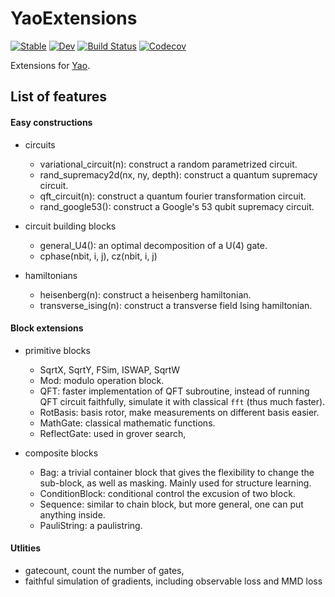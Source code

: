 # YaoExtensions

[![Stable](https://img.shields.io/badge/docs-stable-blue.svg)](https://QuantumBFS.github.io/YaoExtensions.jl/stable)
[![Dev](https://img.shields.io/badge/docs-dev-blue.svg)](https://QuantumBFS.github.io/YaoExtensions.jl/dev)
[![Build Status](https://travis-ci.com/QuantumBFS/YaoExtensions.jl.svg?branch=master)](https://travis-ci.com/QuantumBFS/YaoExtensions.jl)
[![Codecov](https://codecov.io/gh/QuantumBFS/YaoExtensions.jl/branch/master/graph/badge.svg)](https://codecov.io/gh/QuantumBFS/YaoExtensions.jl)

Extensions for [Yao](https://github.com/QuantumBFS/Yao.jl).

## List of features
#### Easy constructions
* circuits
  * variational_circuit(n): construct a random parametrized circuit.
  * rand_supremacy2d(nx, ny, depth): construct a quantum supremacy circuit.
  * qft_circuit(n): construct a quantum fourier transformation circuit.
  * rand_google53(): construct a Google's 53 qubit supremacy circuit.

* circuit building blocks
  * general_U4(): an optimal decomposition of a U(4) gate.
  * cphase(nbit, i, j), cz(nbit, i, j)

* hamiltonians
  * heisenberg(n): construct a heisenberg hamiltonian.
  * transverse_ising(n): construct a transverse field Ising hamiltonian.

#### Block extensions
* primitive blocks
  * SqrtX, SqrtY, FSim, ISWAP, SqrtW
  * Mod: modulo operation block.
  * QFT: faster implementation of QFT subroutine, instead of running QFT circuit faithfully, simulate it with classical `fft` (thus much faster).
  * RotBasis: basis rotor, make measurements on different basis easier.
  * MathGate: classical mathematic functions.
  * ReflectGate: used in grover search,
  
* composite blocks
  * Bag: a trivial container block that gives the flexibility to change the sub-block, as well as masking. Mainly used for structure learning.
  * ConditionBlock: conditional control the excusion of two block.
  * Sequence: similar to chain block, but more general, one can put anything inside.
  * PauliString: a paulistring.


#### Utlities
* gatecount, count the number of gates,
* faithful simulation of gradients, including observable loss and MMD loss
